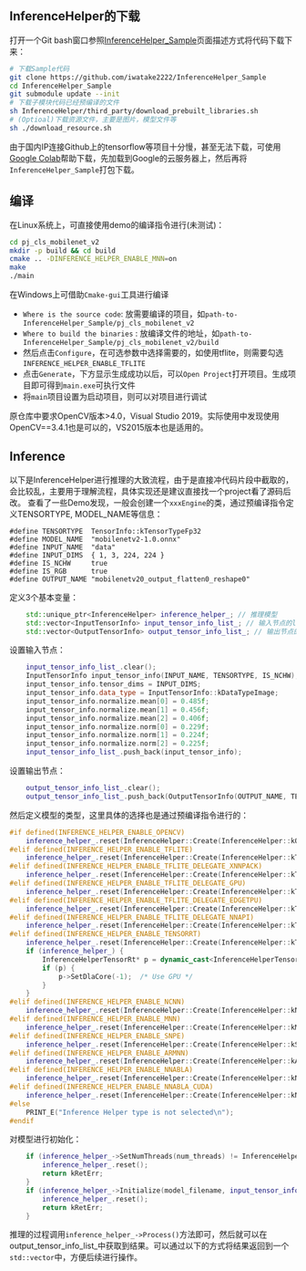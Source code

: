 ## InferenceHelper的下载

打开一个Git bash窗口参照[InferenceHelper_Sample](https://github.com/iwatake2222/InferenceHelper_Sample)页面描述方式将代码下载下来：
~~~bash
# 下载Sample代码
git clone https://github.com/iwatake2222/InferenceHelper_Sample
cd InferenceHelper_Sample
git submodule update --init
# 下载子模块代码已经预编译的文件
sh InferenceHelper/third_party/download_prebuilt_libraries.sh
# (Optioal)下载资源文件，主要是图片，模型文件等
sh ./download_resource.sh
~~~

由于国内IP连接Github上的tensorflow等项目十分慢，甚至无法下载，可使用[Google Colab](https://colab.research.google.com/drive/1R6t0Cj0pDGdIpFdT9tZumWYrTAgR0HC6)帮助下载，先加载到Google的云服务器上，然后再将`InferenceHelper_Sample`打包下载。

## 编译
在Linux系统上，可直接使用demo的编译指令进行(未测试)：
~~~bash
cd pj_cls_mobilenet_v2
mkdir -p build && cd build
cmake .. -DINFERENCE_HELPER_ENABLE_MNN=on
make
./main
~~~

在Windows上可借助`Cmake-gui`工具进行编译
 - `Where is the source code`: 放需要编译的项目，如`path-to-InferenceHelper_Sample/pj_cls_mobilenet_v2`
 - `Where to build the binaries` : 放编译文件的地址，如`path-to-InferenceHelper_Sample/pj_cls_mobilenet_v2/build`
 - 然后点击`Configure`，在可选参数中选择需要的，如使用tflite，则需要勾选`INFERENCE_HELPER_ENABLE_TFLITE`
 - 点击`Generate`，下方显示生成成功以后，可以`Open Project`打开项目。生成项目即可得到`main.exe`可执行文件
 - 将`main`项目设置为启动项目，则可以对项目进行调试

原仓库中要求OpenCV版本>4.0，Visual Studio 2019。实际使用中发现使用OpenCV==3.4.1也是可以的，VS2015版本也是适用的。

## Inference

以下是InferenceHelper进行推理的大致流程，由于是直接冲代码片段中截取的，会比较乱，主要用于理解流程，具体实现还是建议直接找一个project看了源码后改。
查看了一些Demo发现，一般会创建一个`xxxEngine`的类，通过预编译指令定义TENSORTYPE, MODEL_NAME等信息：
~~~
#define TENSORTYPE  TensorInfo::kTensorTypeFp32
#define MODEL_NAME  "mobilenetv2-1.0.onnx"
#define INPUT_NAME  "data"
#define INPUT_DIMS  { 1, 3, 224, 224 }
#define IS_NCHW     true
#define IS_RGB      true
#define OUTPUT_NAME "mobilenetv20_output_flatten0_reshape0"
~~~
定义3个基本变量：
~~~cpp
    std::unique_ptr<InferenceHelper> inference_helper_; // 推理模型
    std::vector<InputTensorInfo> input_tensor_info_list_; // 输入节点的list
    std::vector<OutputTensorInfo> output_tensor_info_list_; // 输出节点的list
~~~

设置输入节点：
~~~cpp
    input_tensor_info_list_.clear();
    InputTensorInfo input_tensor_info(INPUT_NAME, TENSORTYPE, IS_NCHW);
    input_tensor_info.tensor_dims = INPUT_DIMS;
    input_tensor_info.data_type = InputTensorInfo::kDataTypeImage;
    input_tensor_info.normalize.mean[0] = 0.485f;  
    input_tensor_info.normalize.mean[1] = 0.456f;
    input_tensor_info.normalize.mean[2] = 0.406f;
    input_tensor_info.normalize.norm[0] = 0.229f;
    input_tensor_info.normalize.norm[1] = 0.224f;
    input_tensor_info.normalize.norm[2] = 0.225f;
    input_tensor_info_list_.push_back(input_tensor_info);
~~~
设置输出节点：
~~~cpp
    output_tensor_info_list_.clear();
    output_tensor_info_list_.push_back(OutputTensorInfo(OUTPUT_NAME, TENSORTYPE));
~~~
然后定义模型的类型，这里具体的选择也是通过预编译指令进行的：
~~~cpp
#if defined(INFERENCE_HELPER_ENABLE_OPENCV)
    inference_helper_.reset(InferenceHelper::Create(InferenceHelper::kOpencv));
#elif defined(INFERENCE_HELPER_ENABLE_TFLITE)
    inference_helper_.reset(InferenceHelper::Create(InferenceHelper::kTensorflowLite));
#elif defined(INFERENCE_HELPER_ENABLE_TFLITE_DELEGATE_XNNPACK)
    inference_helper_.reset(InferenceHelper::Create(InferenceHelper::kTensorflowLiteXnnpack));
#elif defined(INFERENCE_HELPER_ENABLE_TFLITE_DELEGATE_GPU)
    inference_helper_.reset(InferenceHelper::Create(InferenceHelper::kTensorflowLiteGpu));
#elif defined(INFERENCE_HELPER_ENABLE_TFLITE_DELEGATE_EDGETPU)
    inference_helper_.reset(InferenceHelper::Create(InferenceHelper::kTensorflowLiteEdgetpu));
#elif defined(INFERENCE_HELPER_ENABLE_TFLITE_DELEGATE_NNAPI)
    inference_helper_.reset(InferenceHelper::Create(InferenceHelper::kTensorflowLiteNnapi));
#elif defined(INFERENCE_HELPER_ENABLE_TENSORRT)
    inference_helper_.reset(InferenceHelper::Create(InferenceHelper::kTensorrt));
    if (inference_helper_) {
        InferenceHelperTensorRt* p = dynamic_cast<InferenceHelperTensorRt*>(inference_helper_.get());
        if (p) {
            p->SetDlaCore(-1);  /* Use GPU */
        }
    }
#elif defined(INFERENCE_HELPER_ENABLE_NCNN)
    inference_helper_.reset(InferenceHelper::Create(InferenceHelper::kNcnn));
#elif defined(INFERENCE_HELPER_ENABLE_MNN)
    inference_helper_.reset(InferenceHelper::Create(InferenceHelper::kMnn));
#elif defined(INFERENCE_HELPER_ENABLE_SNPE)
    inference_helper_.reset(InferenceHelper::Create(InferenceHelper::kSnpe));
#elif defined(INFERENCE_HELPER_ENABLE_ARMNN)
    inference_helper_.reset(InferenceHelper::Create(InferenceHelper::kArmnn));
#elif defined(INFERENCE_HELPER_ENABLE_NNABLA)
    inference_helper_.reset(InferenceHelper::Create(InferenceHelper::kNnabla));
#elif defined(INFERENCE_HELPER_ENABLE_NNABLA_CUDA)
    inference_helper_.reset(InferenceHelper::Create(InferenceHelper::kNnablaCuda));
#else
    PRINT_E("Inference Helper type is not selected\n");
#endif
~~~

对模型进行初始化：
~~~cpp
    if (inference_helper_->SetNumThreads(num_threads) != InferenceHelper::kRetOk) {
        inference_helper_.reset();
        return kRetErr;
    }
    if (inference_helper_->Initialize(model_filename, input_tensor_info_list_, output_tensor_info_list_) != InferenceHelper::kRetOk) {
        inference_helper_.reset();
        return kRetErr;
    }
~~~

推理的过程调用`inference_helper_->Process()`方法即可，然后就可以在output_tensor_info_list_中获取到结果。可以通过以下的方式将结果返回到一个`std::vector`中，方便后续进行操作。
